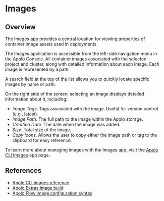 # Images

## Overview

The Images app provides a central location for viewing properties of container image assets used in deployments.

The Images application is accessible from the left-side navigation menu in the Apolo Console. All container images associated with the selected project and cluster, along with detailed information about each image. Each image is represented by a path.

A search field at the top of the list allows you to quickly locate specific images by name or path.

On the right side of the screen, selecting an image displays detailed information about it, including:

* _Image Tags_. Tags associated with the image. Useful for version control (e.g., latest).
* _Image Path_. The full path to the image within the Apolo storage.
* _Creation Date_. The date when the image was added.
* _Size_. Total size of the image.
* _Copy Icons_. Allows the user to copy either the image path or tag to the clipboard for easy reference.

To learn more about managing images with the Images app, visit the [Apolo CLI Images](../../../apolo-concepts-cli/apps/images.md#overview) app page.

## References

* [Apolo CLI images reference](https://app.gitbook.com/s/-MOkWy7dB5MDbkSII8iF/commands/image)
* [Apolo Extras image build](https://app.gitbook.com/s/EicNFI9vPOX1TTMYRKT9/cli#apolo-extras-image)
* [Apolo Flow image configuration syntax](https://app.gitbook.com/s/-MMLOF_FqiWBMcOdY8cj/workflow-syntax/batch-workflow-syntax/batch-contexts#images-context)

